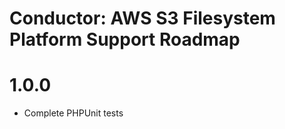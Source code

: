 Conductor: AWS S3 Filesystem Platform Support Roadmap
=======================

# 1.0.0
- Complete PHPUnit tests
